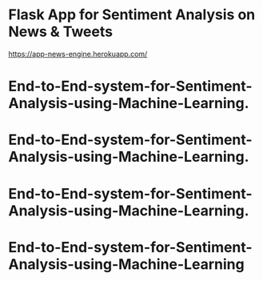 # Flask App for Sentiment Analysis on News & Tweets

https://app-news-engine.herokuapp.com/
# End-to-End-system-for-Sentiment-Analysis-using-Machine-Learning.
# End-to-End-system-for-Sentiment-Analysis-using-Machine-Learning.
# End-to-End-system-for-Sentiment-Analysis-using-Machine-Learning.
# End-to-End-system-for-Sentiment-Analysis-using-Machine-Learning
